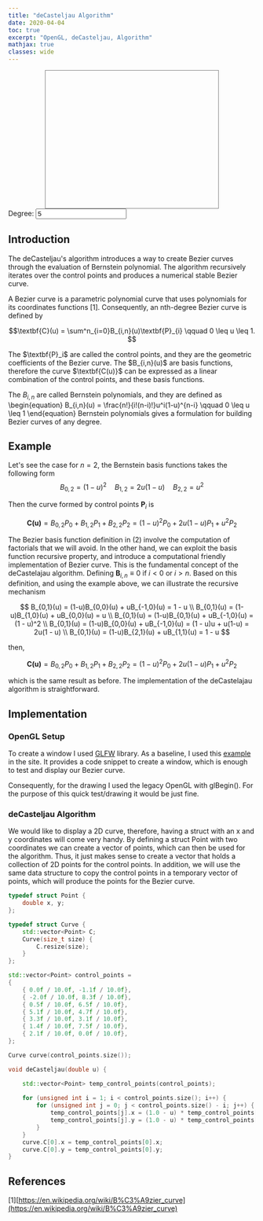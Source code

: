 ```yaml
---
title: "deCasteljau Algorithm"
date: 2020-04-04
toc: true
excerpt: "OpenGL, deCasteljau, Algorithm"
mathjax: true
classes: wide	
---
```



<svg id="mysvg" style="display:block; width:70%; height:20em; margin:0em auto; border:0.07em solid #808080"></svg>
<label for="degree">Degree:</label>
<input type="number" id="degree" name="degree" step="1" value="5" min="3">


<script>
var svg = document.querySelector('#mysvg');
var degree = document.getElementById("degree").value;

//dimension of svg
var svgRect = svg.getBoundingClientRect();
var svgw = svgRect.width;
var svgh = svgRect.height;

//center point of svg
var xcenter = svgw/2;
var ycenter = svgh/2;
var ctrlPts = [];
var rayCount = 20;

function randn_bm() {
    let u = 0, v = 0;
    while(u === 0) u = Math.random(); //Converting [0,1) to (0,1)
    while(v === 0) v = Math.random();
    let num = Math.sqrt( -2.0 * Math.log( u ) ) * Math.cos( 2.0 * Math.PI * v );
    //num = num / 10.0 + 0.5; // Translate to 0 -> 1
    if (num > 1 || num < 0) return randn_bm(); // resample between 0 and 1
    return num;
}

//http://stackoverflow.com/a/3642265/1869660
function makeSVGElement(tag, attrs) {
    var el= document.createElementNS('http://www.w3.org/2000/svg', tag);
    for (var k in attrs) {
        el.setAttribute(k, attrs[k]);
    }
    return el;
}

function rnPoints(){
    while(svg.firstChild != null)
        svg.removeChild(svg.firstChild);
    degree = document.getElementById("degree").value;
    for(var i = 0; i < degree; i++){
        var svgx = svgw * randn_bm();
        var svgy = svgh * randn_bm();
        ctrlPts.push({x : svgx, y : svgy});
        var circle = makeSVGElement('circle', { cx: ctrlPts[i].x,
                                        cy: ctrlPts[i].y,
                                        r: 5,
                                        stroke: 'red',
                                       'stroke-width': 2,
                                        fill: 'orange' });  
        svg.appendChild(circle);
    }
   
 // stop random point generation   
 //    if(count < 20){  
 //     count = count + 1;
    // }else{
    //  clearInterval(setIntervalID);
    // }
}

var count = 1;
var setIntervalID = setInterval(deCasteljau, 5000);

function deCasteljau(){
    rnPoints();
    var cpyCtrlPts = ctrlPts;
    var n = cpyCtrlPts.length;
    for(var u = 0.0; u <= 1.0; u += 0.001){ 
        for(var i = 1; i < n; i++){
            for(var j = 0; j < n - i; j++){
                cpyCtrlPts[j].x = (1.0-u) * cpyCtrlPts[j].x + u * cpyCtrlPts[j + 1].x
                cpyCtrlPts[j].y = (1.0-u) * cpyCtrlPts[j].y + u * cpyCtrlPts[j + 1].y
            }
        }
       var circle = makeSVGElement('circle', { cx: cpyCtrlPts[0].x,
                                        cy: cpyCtrlPts[0].y,
                                        r: 1,
                                        stroke: 'black',
                                       'stroke-width': 2,
                                        fill: 'orange' });  
       svg.appendChild(circle);
    }
    ctrlPts = [];

}

// I really enjoy working with curves since they give a lot of room for playing around 
// from a programming and mathematical perspective. The curve can be controlled by playing
// around with several variables which give a higher level of understanding on how this
// structure works.
</script>


## Introduction

The deCasteljau's algorithm introduces a way to create Bezier curves through the evaluation of Bernstein polynomial. The algorithm recursively iterates over the control points and produces
a numerical stable Bezier curve.

A Bezier curve is a parametric polynomial curve that uses polynomials for its coordinates functions [1]. Consequently, an nth-degree Bezier curve is defined by


$$\textbf{C}(u) = \sum^n_{i=0}B_{i,n}(u)\textbf{P}_{i} \qquad  0 \leq u \leq 1. $$



<p>The $\textbf{P}_i$ are called the control points, and they are the geometric coefficients of the Bezier curve.
The $B_{i,n}(u)$ are basis functions, therefore the curve $\textbf{C(u)}$ can be expressed as a linear combination of the control points, and these basis functions.
</p>

The $B_{i,n}$ are called Bernstein polynomials, and they are defined as
\begin{equation}
B_{i,n}(u) = \frac{n!}{i!(n-i)!}u^i(1-u)^{n-i} \qquad 0 \leq u \leq 1
\end{equation}
Bernstein polynomials gives a formulation for building Bezier curves of any degree.


## Example


Let's see the case for $n = 2$, the Bernstein basis functions takes the following form
$$B_{0,2} = (1-u)^2 \quad B_{1,2} = 2u(1-u) \quad B_{2,2}=u^2$$

Then the curve formed by control points $\textbf{P}_i$ is

$$
\textbf{C(u)} = B_{0,2}P_0 + B_{1,2}P_1 + B_{2,2}P_2 
= (1-u)^2P_0 + 2u(1-u)P_1 + u^2P_2
$$

The Bezier basis function definition in (2) involve the computation of factorials that we will avoid. In the other hand, we can exploit the basis function recursive property, and introduce a computational friendly implementation of Bezier curve. This is the fundamental concept of the deCastelajau algorithm. Defining  $\textbf{B}_{i,n} \equiv 0$ if $i < 0$ or $i > n$. Based on this definition, and using the example above, we can illustrate the recursive mechanism

$$
B_{0,1}(u) = (1-u)B_{0,0}(u) + uB_{-1,0}(u) = 1 - u \\
B_{0,1}(u) = (1-u)B_{1,0}(u) + uB_{0,0}(u) = u \\
B_{0,1}(u) = (1-u)B_{0,1}(u) + uB_{-1,0}(u) = (1 - u)^2 \\
B_{0,1}(u) = (1-u)B_{0,0}(u) + uB_{-1,0}(u) = (1 - u)u + u(1-u) = 2u(1 - u) \\
B_{0,1}(u) = (1-u)B_{2,1}(u) + uB_{1,1}(u) = 1 - u
$$

then, 

$$
\textbf{C(u)} = B_{0,2}P_0 + B_{1,2}P_1 + B_{2,2}P_2
= (1-u)^2P_0 + 2u(1-u)P_1 + u^2P_2
$$

which is the same result as before. The implementation of the deCastelajau algorithm is straightforward.


## Implementation

### OpenGL Setup

To create a window I used [GLFW](https://www.glfw.org "GLFW's Homepage") library. As a baseline, I used this [example](https://www.glfw.org/documentation.html) in the site. It provides a code snippet to create a window, which is enough to test and display our Bezier curve.

Consequently, for the drawing I used the legacy OpenGL with glBegin(). For the purpose of this quick test/drawing it would be just fine.

### deCasteljau Algorithm

We would like to display a 2D curve, therefore, having a struct with an x and y coordinates will come very handy. By defining a struct Point with two coordinates we can create a vector of points, which can then be used for the algorithm. Thus, it just makes sense to create a vector that holds a collection of 2D points for the control points. In addition, we will use the same data structure to copy the control points in a temporary vector of points, which will produce the points for the Bezier curve. 

```c++
typedef struct Point {
    double x, y;
};

typedef struct Curve {
    std::vector<Point> C;
    Curve(size_t size) {
        C.resize(size);
    }
};

std::vector<Point> control_points =
{
    { 0.0f / 10.0f, -1.1f / 10.0f},
    { -2.0f / 10.0f, 8.3f / 10.0f},
    { 0.5f / 10.0f, 6.5f / 10.0f},
    { 5.1f / 10.0f, 4.7f / 10.0f},
    { 3.3f / 10.0f, 3.1f / 10.0f},
    { 1.4f / 10.0f, 7.5f / 10.0f},
    { 2.1f / 10.0f, 0.0f / 10.0f},
};

Curve curve(control_points.size());
```

```c++
void deCasteljau(double u) {

    std::vector<Point> temp_control_points(control_points);
    
    for (unsigned int i = 1; i < control_points.size(); i++) {
        for (unsigned int j = 0; j < control_points.size() - i; j++) {
            temp_control_points[j].x = (1.0 - u) * temp_control_points[j].x + u * temp_control_points[j + 1].x;
            temp_control_points[j].y = (1.0 - u) * temp_control_points[j].y + u * temp_control_points[j + 1].y;
        }
    }  
    curve.C[0].x = temp_control_points[0].x;
    curve.C[0].y = temp_control_points[0].y;
}
```


## References
[1][https://en.wikipedia.org/wiki/B%C3%A9zier_curve](https://en.wikipedia.org/wiki/B%C3%A9zier_curve)